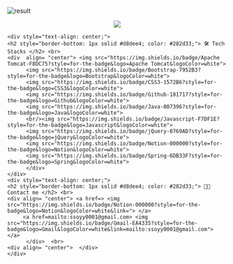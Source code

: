 ![result](https://github.com/ssoyy0001/ssoyy0001/assets/119846677/51eb4d21-ab5b-4c87-b958-b287c83805df)
<div align= "center">
    <img src="https://capsule-render.vercel.app/api?type=wave&color=0:a8e1d0,100:d1e6e0&height=180&animation=fadeIn&fontColor=2a745e&fontSize=50" />
    </div>
    
    <div style="text-align: center;">
    <h2 style="border-bottom: 1px solid #d8dee4; color: #282d33;"> 🛠️ Tech Stacks </h2> <br> 
    <div  align= "center"> <img src="https://img.shields.io/badge/Apache Tomcat-F8DC75?style=for-the-badge&logo=Apache Tomcat&logoColor=white">
          <img src="https://img.shields.io/badge/Bootstrap-7952B3?style=for-the-badge&logo=Bootstrap&logoColor=white">
          <img src="https://img.shields.io/badge/CSS3-1572B6?style=for-the-badge&logo=CSS3&logoColor=white">
          <img src="https://img.shields.io/badge/Github-181717?style=for-the-badge&logo=Github&logoColor=white">
          <img src="https://img.shields.io/badge/Java-007396?style=for-the-badge&logo=Java&logoColor=white">
          <br/><img src="https://img.shields.io/badge/Javascript-F7DF1E?style=for-the-badge&logo=Javascript&logoColor=white">
          <img src="https://img.shields.io/badge/jQuery-0769AD?style=for-the-badge&logo=jQuery&logoColor=white">
          <img src="https://img.shields.io/badge/Notion-000000?style=for-the-badge&logo=Notion&logoColor=white">
          <img src="https://img.shields.io/badge/Spring-6DB33F?style=for-the-badge&logo=Spring&logoColor=white">
          </div>
    </div>
    <div style="text-align: center;">
    <h2 style="border-bottom: 1px solid #d8dee4; color: #282d33;"> 🧑‍💻 Contact me </h2> <br> 
    <div align= "center"> <a href=> <img src="https://img.shields.io/badge/Notion-000000?style=for-the-badge&logo=Notion&logoColor=white&link="> </a>
         <a href=mailto:ssoyy0001@gmail.com> <img src="https://img.shields.io/badge/Gmail-EA4335?style=for-the-badge&logo=Gmail&logoColor=white&link=mailto:ssoyy0001@gmail.com"> </a>
          </div>  <br> 
    <div align= "center">  </div> 
    </div>
    
